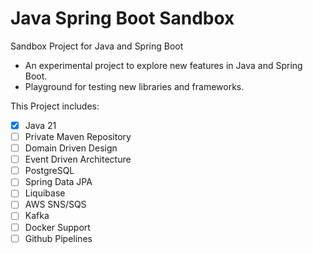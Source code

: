 # Java Spring Boot Sandbox
Sandbox Project for Java and Spring Boot
- An experimental project to explore new features in Java and Spring Boot.
- Playground for testing new libraries and frameworks.

This Project includes:
- [x] Java 21
- [ ] Private Maven Repository
- [ ] Domain Driven Design
- [ ] Event Driven Architecture
- [ ] PostgreSQL
- [ ] Spring Data JPA
- [ ] Liquibase
- [ ] AWS SNS/SQS
- [ ] Kafka 
- [ ] Docker Support
- [ ] Github Pipelines
